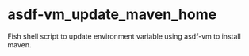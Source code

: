 # asdf-vm_update_maven_home
Fish shell script to update environment variable using asdf-vm to install maven.
